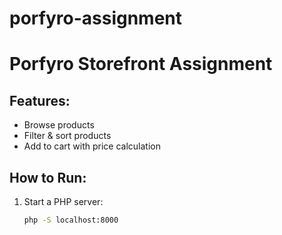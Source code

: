 # porfyro-assignment
# Porfyro Storefront Assignment

## Features:
- Browse products
- Filter & sort products
- Add to cart with price calculation

## How to Run:
1. Start a PHP server:  
   ```bash
   php -S localhost:8000

